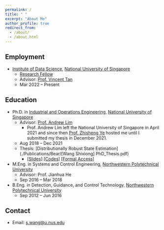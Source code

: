 ```yaml
---
permalink: /
title: " "
excerpt: "About Me"
author_profile: true
redirect_from: 
  - /about/
  - /about.html
---
```


## Employment
* [Institute of Data Science](https://ids.nus.edu.sg/), [National University of Singapore](https://www.nus.edu.sg/)
  - [Research Fellow](https://ids.nus.edu.sg/people-researchers.html)
  - Advisor: [Prof. Vincent Tan](https://vyftan.github.io/)
  - Mar 2022 – Present

## Education
* Ph.D. in [Industrial and Operations Engineering](https://cde.nus.edu.sg/isem/), [National University of Singapore](https://www.nus.edu.sg/)
  - Advisor: [Prof. Andrew Lim](https://www.limandrew.org)
    + Prof. Andrew Lim left the National University of Singapore in April 2021 and since then [Prof. Zhisheng Ye](https://cde.nus.edu.sg/isem/staff/ye-zhisheng/) hosted me until I submitted my thesis in December 2021.
  - Aug 2018 – Dec 2021
  - Thesis: [Distributionally Robust State Estimation](./Publications/Bear/[Wang Shixiong] PhD_Thesis.pdf)
    + [\[Slides\]](https://github.com/Spratm-Asleaf/DRSE-PhD-Thesis) [\[Codes\]](https://github.com/Spratm-Asleaf/DRSE-PhD-Thesis) [\[Formal Access\]](https://scholarbank.nus.edu.sg/handle/10635/229567)
* M.Eng. in Systems and Control Engineering, [Northwestern Polytechnical University](https://www.nwpu.edu.cn/)
  - Advisor: Prof. Jianhua He
  - Sep 2016 – Mar 2018
* B.Eng. in Detection, Guidance, and Control Technology, [Northwestern Polytechnical University](https://www.nwpu.edu.cn/)
  - Sep 2012 – Jun 2016

## Contact
* Email: s.wang@u.nus.edu

